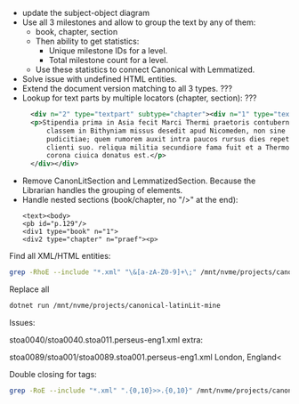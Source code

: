 - update the subject-object diagram
- Use all 3 milestones and allow to group the text by any of them:
  - book, chapter, section
  - Then ability to get statistics:
    - Unique milestone IDs for a level.
    - Total milestone count for a level.
  - Use these statistics to connect Canonical with Lemmatized.
- Solve issue with undefined HTML entities.
- Extend the document version matching to all 3 types. ???
- Lookup for text parts by multiple locators (chapter, section): ???
  ```xml
    <div n="2" type="textpart" subtype="chapter"><div n="1" type="textpart" subtype="section">
    <p>Stipendia prima in Asia fecit Marci Thermi praetoris contubernio; a quo ad accersendam
        classem in Bithyniam missus desedit apud Nicomeden, non sine rumore prostratae regi
        pudicitiae; quem rumorem auxit intra paucos rursus dies repetita <placeName key="Bithynia">Bithynia</placeName> per causam exigendae pecuniae, quae deberetur cuidam libertino
        clienti suo. reliqua militia secundiore fama fuit et a Thermo in expugnatione Mytilenarum
        corona ciuica donatus est.</p>
    </div></div>
  ```
- Remove CanonLitSection and LemmatizedSection. Because the Librarian handles the grouping of elements.
- Handle nested sections (book/chapter, no "/>" at the end):
  ```
  <text><body>
  <pb id="p.129"/>
  <div1 type="book" n="1">
  <div2 type="chapter" n="praef"><p>
  ```

Find all XML/HTML entities:

```bash
grep -RhoE --include "*.xml" "\&[a-zA-Z0-9]+\;" /mnt/nvme/projects/canonical-latinLit | sort | uniq
```

Replace all
```bash
dotnet run /mnt/nvme/projects/canonical-latinLit-mine
```


Issues: 

stoa0040/stoa0040.stoa011.perseus-eng1.xml
extra: </titleStmt>

stoa0089/stoa001/stoa0089.stoa001.perseus-eng1.xml
<pubPlace>London, England<</pubPlace>

Double closing for tags:
```bash
grep -RoE --include "*.xml" ".{0,10}>>.{0,10}" /mnt/nvme/projects/canonical-latinLit
```